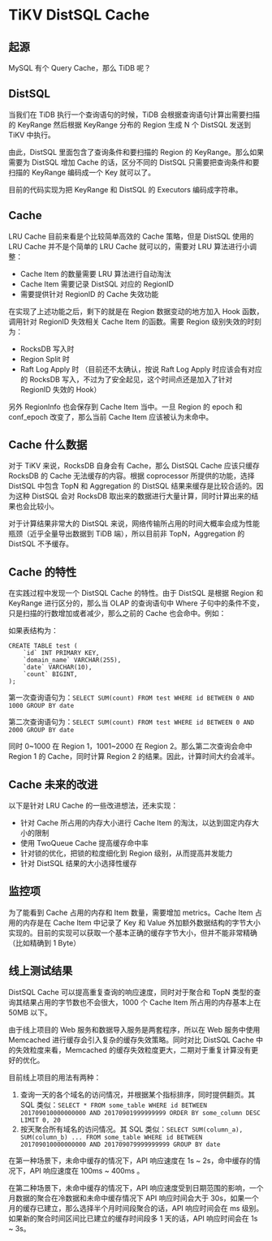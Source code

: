 # TiKV DistSQL Cache

## 起源

MySQL 有个 Query Cache，那么 TiDB 呢？

## DistSQL

当我们在 TiDB 执行一个查询语句的时候，TiDB 会根据查询语句计算出需要扫描的 KeyRange 然后根据 KeyRange 分布的 Region 生成 N 个 DistSQL 发送到 TiKV 中执行。

由此，DistSQL 里面包含了查询条件和要扫描的 Region 的 KeyRange。那么如果需要为 DistSQL 增加 Cache 的话，区分不同的 DistSQL 只需要把查询条件和要扫描的 KeyRange 编码成一个 Key 就可以了。

目前的代码实现为把 KeyRange 和 DistSQL 的 Executors 编码成字符串。

## Cache

LRU Cache 目前来看是个比较简单高效的 Cache 策略，但是 DistSQL 使用的 LRU Cache 并不是个简单的 LRU Cache 就可以的，需要对 LRU 算法进行小调整：

* Cache Item 的数量需要 LRU 算法进行自动淘汰
* Cache Item 需要记录 DistSQL 对应的 RegionID
* 需要提供针对 RegionID 的 Cache 失效功能

在实现了上述功能之后，剩下的就是在 Region 数据变动的地方加入 Hook 函数，调用针对 RegionID 失效相关 Cache Item 的函数。需要 Region 级别失效的时刻为：

* RocksDB 写入时
* Region Split 时
* Raft Log Apply 时 （目前还不太确认，按说 Raft Log Apply 时应该会有对应的 RocksDB 写入，不过为了安全起见，这个时间点还是加入了针对 RegionID 失效的 Hook）

另外 RegionInfo 也会保存到 Cache Item 当中。一旦 Region 的 epoch 和 conf_epoch 改变了，那么当前 Cache Item 应该被认为未命中。

## Cache 什么数据

对于 TiKV 来说，RocksDB 自身会有 Cache，那么 DistSQL Cache 应该只缓存 RocksDB 的 Cache 无法缓存的内容。根据 coprocessor 所提供的功能，选择 DistSQL 中包含 TopN 和 Aggregation 的 DistSQL 结果来缓存是比较合适的。因为这种 DistSQL 会对 RocksDB 取出来的数据进行大量计算，同时计算出来的结果也会比较小。

对于计算结果非常大的 DistSQL 来说，网络传输所占用的时间大概率会成为性能瓶颈（近乎全量导出数据到 TiDB 端），所以目前非 TopN，Aggregation 的 DistSQL 不予缓存。

## Cache 的特性

在实践过程中发现一个 DistSQL Cache 的特性。由于 DistSQL 是根据 Region 和 KeyRange 进行区分的，那么当 OLAP 的查询语句中 Where 子句中的条件不变，只是扫描的行数增加或者减少，那么之前的 Cache 也会命中。例如：

如果表结构为：

```
CREATE TABLE test (
    `id` INT PRIMARY KEY,
    `domain_name` VARCHAR(255),
    `date` VARCHAR(10),
    `count` BIGINT,
);
```
第一次查询语句为：`SELECT SUM(count) FROM test WHERE id BETWEEN 0 AND 1000 GROUP BY date`

第二次查询语句为：`SELECT SUM(count) FROM test WHERE id BETWEEN 0 AND 2000 GROUP BY date`

同时 0\~1000 在 Region 1，1001\~2000 在 Region 2。那么第二次查询会命中 Region 1 的 Cache，同时计算 Region 2 的结果。因此，计算时间大约会减半。

## Cache 未来的改进

以下是针对 LRU Cache 的一些改进想法，还未实现：

* 针对 Cache 所占用的内存大小进行 Cache Item 的淘汰，以达到固定内存大小的限制
* 使用 TwoQueue Cache 提高缓存命中率
* 针对锁的优化，把锁的粒度细化到 Region 级别，从而提高并发能力
* 针对 DistSQL 结果的大小选择性缓存

## 监控项

为了能看到 Cache 占用的内存和 Item 数量，需要增加 metrics。Cache Item 占用的内存是在 Cache Item 中记录了 Key 和 Value 外加额外数据结构的字节大小实现的。目前的实现可以获取一个基本正确的缓存字节大小，但并不能非常精确（比如精确到 1 Byte）

## 线上测试结果

DistSQL Cache 可以提高重复查询的响应速度，同时对于聚合和 TopN 类型的查询其结果占用的字节数也不会很大，1000 个 Cache Item 所占用的内存基本上在 50MB 以下。

由于线上项目的 Web 服务和数据导入服务是两套程序，所以在 Web 服务中使用 Memcached 进行缓存会引入复杂的缓存失效策略。同时对比 DistSQL Cache 中的失效粒度来看，Memcached 的缓存失效粒度更大，二期对于重复计算没有更好的优化。

目前线上项目的用法有两种：

1. 查询一天的各个域名的访问情况，并根据某个指标排序，同时提供翻页。其 SQL 类似：`SELECT * FROM some_table WHERE id BETWEEN 201709010000000000 AND 20170901999999999 ORDER BY some_column DESC LIMIT 0, 20`
2. 按天聚合所有域名的访问情况。其 SQL 类似：`SELECT SUM(column_a), SUM(column_b) ... FROM some_table WHERE id BETWEEN 201709010000000000 AND 201709079999999999 GROUP BY date`

在第一种场景下，未命中缓存的情况下，API 响应速度在 1s ~ 2s，命中缓存的情况下，API 响应速度在 100ms ~ 400ms 。

在第二种场景下，未命中缓存的情况下，API 响应速度受到日期范围的影响，一个月数据的聚合在冷数据和未命中缓存情况下 API 响应时间会大于 30s，如果一个月的缓存已建立，那么选择半个月时间段聚合的话，API 响应时间会在 ms 级别。如果新的聚合时间区间比已建立的缓存时间段多 1 天的话，API 响应时间会在 1s ~ 3s。